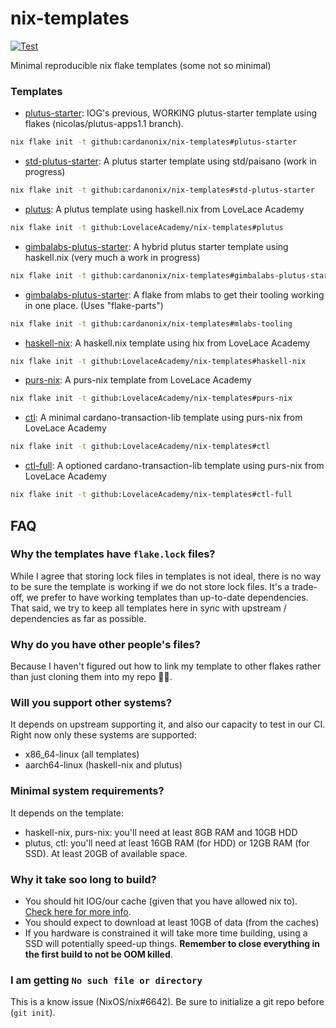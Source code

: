 # nix-templates

[![Test](https://github.com/LovelaceAcademy/nix-templates/actions/workflows/test.yml/badge.svg?branch=main)](https://github.com/LovelaceAcademy/nix-templates/actions/workflows/test.yml?query=branch%3Amain)

Minimal reproducible nix flake templates (some not so minimal)

### Templates
- [plutus-starter](./iog-plutus-starter): IOG's previous, WORKING plutus-starter template using flakes (nicolas/plutus-apps1.1 branch).
```bash
nix flake init -t github:cardanonix/nix-templates#plutus-starter
```
- [std-plutus-starter](./std-plutus): A plutus starter template using std/paisano (work in progress)
```bash
nix flake init -t github:cardanonix/nix-templates#std-plutus-starter
```
- [plutus](./plutus): A plutus template using haskell.nix  from LoveLace Academy
```bash
nix flake init -t github:LovelaceAcademy/nix-templates#plutus
```
- [gimbalabs-plutus-starter](./gimbalabs-plutus-starter): A hybrid plutus starter template using haskell.nix (very much a work in progress)
```bash
nix flake init -t github:cardanonix/nix-templates#gimbalabs-plutus-starter
```
- [gimbalabs-plutus-starter](./mlabs-tooling): A flake from mlabs to get their tooling working in one place. (Uses "flake-parts")
```bash
nix flake init -t github:cardanonix/nix-templates#mlabs-tooling
```

- [haskell-nix](./haskell-nix): A haskell.nix template using hix  from LoveLace Academy
```bash
nix flake init -t github:LovelaceAcademy/nix-templates#haskell-nix
```
- [purs-nix](./purs-nix): A purs-nix template from LoveLace Academy 
```bash
nix flake init -t github:LovelaceAcademy/nix-templates#purs-nix
```
- [ctl](./ctl): A minimal cardano-transaction-lib template using purs-nix from LoveLace Academy
```bash
nix flake init -t github:LovelaceAcademy/nix-templates#ctl 
```
- [ctl-full](./ctl-full): A optioned cardano-transaction-lib template using purs-nix from LoveLace Academy
```bash
nix flake init -t github:LovelaceAcademy/nix-templates#ctl-full 
```
     

## FAQ

### Why the templates have `flake.lock` files?

While I agree that storing lock files in templates is not ideal, there is no way to be sure the template is working if we do not store lock files. It's a trade-off, we prefer to have working templates than up-to-date dependencies. That said, we try to keep all templates here in sync with upstream / dependencies as far as possible.

### Why do you have other people's files?

Because I haven't figured out how to link my template to other flakes rather than just cloning them into my repo 🤙🏽.

### Will you support other systems?

It depends on upstream supporting it, and also our capacity to test in our CI. Right now only these systems are supported:

- x86_64-linux (all templates)
- aarch64-linux (haskell-nix and plutus)

### Minimal system requirements?

It depends on the template:

- haskell-nix, purs-nix: you'll need at least 8GB RAM and 10GB HDD
- plutus, ctl: you'll need at least 16GB RAM (for HDD) or 12GB RAM (for SSD). At least 20GB of available space.

### Why it take soo long to build?

- You should hit IOG/our cache (given that you have allowed nix to). [Check here for more info](https://input-output-hk.github.io/haskell.nix/troubleshooting.html).
- You should expect to download at least 10GB of data (from the caches)
- If you hardware is constrained it will take more time building, using a SSD will potentially speed-up things. **Remember to close everything in the first build to not be OOM killed**.

### I am getting `No such file or directory`

This is a know issue (NixOS/nix#6642). Be sure to initialize a git repo before (`git init`).

